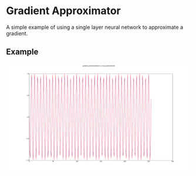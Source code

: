# Gradient Approximator
A simple example of using a single layer neural network to approximate a gradient.

## Example 
![Alt text](/example_prediction.png?raw=true "Prediction of sin's gradient")
